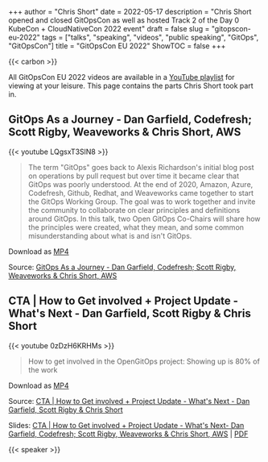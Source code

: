 +++
author = "Chris Short"
date = 2022-05-17
description = "Chris Short opened and closed GitOpsCon as well as hosted Track 2 of the Day 0 KubeCon + CloudNativeCon 2022 event"
draft = false
slug = "gitopscon-eu-2022"
tags = ["talks", "speaking", "videos", "public speaking", "GitOps", "GitOpsCon"]
title = "GitOpsCon EU 2022"
ShowTOC = false
+++

{{< carbon >}}

All GitOpsCon EU 2022 videos are available in a [YouTube playlist](https://youtube.com/playlist?list=PLj6h78yzYM2PTHsP7RhbRYBT_TDJz5x3M) for viewing at your leisure. This page contains the parts Chris Short took part in.

## GitOps As a Journey - Dan Garfield, Codefresh; Scott Rigby, Weaveworks & Chris Short, AWS

{{< youtube LQgsxT3SlN8 >}}

> The term "GitOps" goes back to Alexis Richardson's initial blog post on operations by pull request but over time it became clear that GitOps was poorly understood. At the end of 2020, Amazon, Azure, Codefresh, Github, Redhat, and Weaveworks came together to start the GitOps Working Group. The goal was to work together and invite the community to collaborate on clear principles and definitions around GitOps. In this talk, two Open GitOps Co-Chairs will share how the principles were created, what they mean, and some common misunderstanding about what is and isn't GitOps.

Download as [MP4](https://shortcdn.com/chrisshort/GitOps-as-a-Journey.mp4)

Source: [GitOps As a Journey - Dan Garfield, Codefresh; Scott Rigby, Weaveworks & Chris Short, AWS](https://youtu.be/LQgsxT3SlN8)

## CTA | How to Get involved + Project Update - What's Next - Dan Garfield, Scott Rigby & Chris Short

{{< youtube 0zDzH6KRHMs >}}

> How to get involved in the OpenGitOps project: Showing up is 80% of the work

Download as [MP4](https://shortcdn.com/chrisshort/How-to-get-involved-in-OpenGitOps.mp4)

Source: [CTA | How to Get involved + Project Update - What's Next - Dan Garfield, Scott Rigby & Chris Short](https://youtu.be/0zDzH6KRHMs)

Slides: [CTA | How to Get involved + Project Update - What's Next- Dan Garfield, Codefresh; Scott Rigby, Weaveworks & Chris Short, AWS](https://speakerdeck.com/chrisshort/cta-how-to-get-involved-plus-project-update-whats-next-dan-garfield-codefresh-scott-rigby-weaveworks-and-chris-short-aws) | [PDF](https://shortcdn.com/chrisshort/GitOpsCon-EU-2022-Outro.pdf)

{{< speaker >}}


